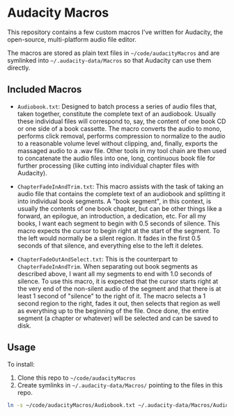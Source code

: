 # Audacity Macros

This repository contains a few custom macros I've written for Audacity,
the open-source, multi-platform audio file editor.

The macros are stored as plain text files in `~/code/audacityMacros` and
are symlinked into `~/.audacity-data/Macros` so that Audacity can use
them directly.

## Included Macros

- `Audiobook.txt`: Designed to batch process a series of audio files
  that, taken together, constitute the complete text of an
  audiobook. Usually these individual files will correspond to, say, the
  content of one book CD or one side of a book cassette. The macro
  converts the audio to mono, performs click removal, performs
  compression to normalize to the audio to a reasonable volume level
  without clipping, and, finally, exports the massaged audio to a .wav
  file. Other tools in my tool chain are then used to concatenate the
  audio files into one, long, continuous book file for further
  processing (like cutting into individual chapter files with Audacity).

- `ChapterFadeInAndTrim.txt`: This macro assists with the task of taking
  an audio file that contains the complete text of an audiobook and
  splitting it into individual book segments. A "book segment", in this
  context, is usually the contents of one book chapter, but can be other
  things like a forward, an epilogue, an introduction, a dedication,
  etc. For all my books, I want each segment to begin with 0.5 seconds
  of silence. This macro expects the cursor to begin right at the start
  of the segment. To the left would normally be a silent region. It
  fades in the first 0.5 seconds of that silence, and everything else to
  the left it deletes.

- `ChapterFadeOutAndSelect.txt`: This is the counterpart to
  `ChapterFadeInAndTrim`. When separating out book segments as described
  above, I want all my segments to end with 1.0 seconds of silence. To
  use this macro, it is expected that the cursor starts right at the
  very end of the non-silent audio of the segment and that there is at
  least 1 second of "silence" to the right of it. The macro selects a 1
  second region to the right, fades it out, then selects that region as
  well as everything up to the beginning of the file. Once done, the
  entire segment (a chapter or whatever) will be selected and can be
  saved to disk.

## Usage

To install:
1. Clone this repo to `~/code/audacityMacros`
2. Create symlinks in `~/.audacity-data/Macros/` pointing to the files in this repo.

```bash
ln -s ~/code/audacityMacros/Audiobook.txt ~/.audacity-data/Macros/Audiobook.txt

